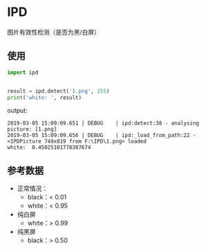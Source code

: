 # IPD

图片有效性检测（是否为黑/白屏）

## 使用

```python
import ipd


result = ipd.detect('1.png', 255)
print('white: ', result)
```

output:

```shell
2019-03-05 15:09:09.651 | DEBUG    | ipd:detect:38 - analysing picture: [1.png]
2019-03-05 15:09:09.656 | DEBUG    | ipd:_load_from_path:22 - <IPDPicture 749x819 from F:\IPD\1.png> loaded
white:  0.45025101770307674
```

## 参考数据

- 正常情况：
    - black：< 0.01
    - white：< 0.95
- 纯白屏
    - white：> 0.99
- 纯黑屏
    - black：> 0.50
